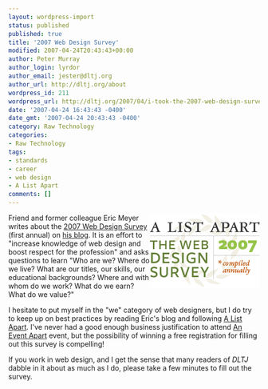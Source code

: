 ```yaml
---
layout: wordpress-import
status: published
published: true
title: '2007 Web Design Survey'
modified: 2007-04-24T20:43:43+00:00
author: Peter Murray
author_login: lyrdor
author_email: jester@dltj.org
author_url: http://dltj.org/about
wordpress_id: 211
wordpress_url: http://dltj.org/2007/04/i-took-the-2007-web-design-survey-too/
date: '2007-04-24 16:43:43 -0400'
date_gmt: '2007-04-24 20:43:43 -0400'
category: Raw Technology
categories:
- Raw Technology
tags:
- standards
- career
- web design
- A List Apart
comments: []
---
```

<p><a href="http://alistapart.com/articles/webdesignsurvey" title="The Web Design Survey, 2007&#039; article on A List Apart"><img style="float: right; border: 0;" src="/wp-content/uploads/2007/04/survey-logo.gif" alt="2007 Web Design Survey logo" /></a>Friend and former colleague Eric Meyer writes about the <a href="http://alistapart.com/articles/webdesignsurvey" title="The Web Design Survey, 2007&#039; article on A List Apart">2007 Web Design Survey</a> (first annual) on <a href="http://meyerweb.com/eric/thoughts/2007/04/24/i-took-the-2007-web-design-survey/" title="Eric&#039;s Archived Thoughts:   I Took the 2007 Web Design Survey">his blog</a>.  It is an effort to "increase knowledge of web design and boost respect for the profession" and asks questions to learn "Who are we? Where do we live? What are our titles, our skills, our educational backgrounds? Where and with whom do we work? What do we earn? What do we value?"</p>
<p>I hesitate to put myself in the "we" category of web designers, but I do try to keep up on best practices by reading Eric's blog and following <a href="http://alistapart.com/" title="A List Apart homepage">A List Apart</a>.  I've never had a good enough business justification to attend <a href="http://aneventapart.com/" title="An Event Apart homepage">An Event Apart</a> event, but the possibility of winning a free registration for filling out this survey is compelling!</p>
<p>If you work in web design, and I get the sense that many readers of <i>DLTJ</i> dabble in it about as much as I do, please take a few minutes to fill out the survey.</p>
